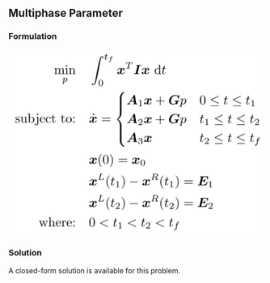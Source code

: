 ## Multiphase Parameter

### Formulation
![formulation](assets/formulation.svg)

### Solution
A closed-form solution is available for this problem.